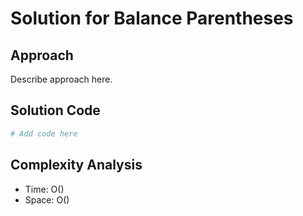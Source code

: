 # Solution for Balance Parentheses

## Approach

Describe approach here.

## Solution Code

```python
# Add code here
```
## Complexity Analysis

- Time: O() 
- Space: O()
